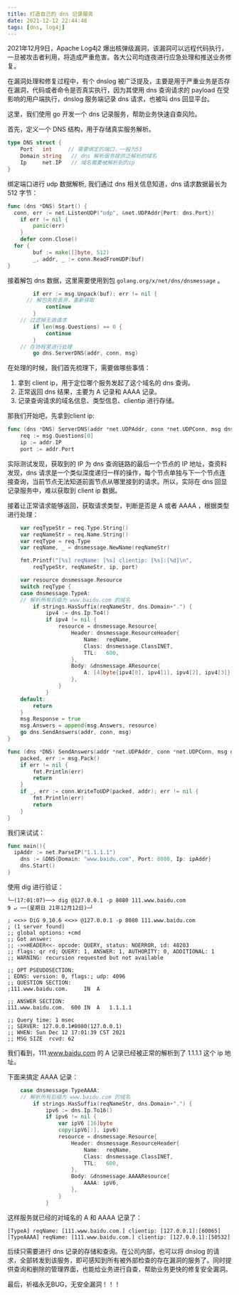 ```yaml
---
title: 打造自己的 dns 记录服务 
date: 2021-12-12 22:44:48
tags: [dns, log4j]
---
```


2021年12月9日，Apache Log4j2 爆出核弹级漏洞，该漏洞可以远程代码执行，一旦被攻击者利用，将造成严重危害。各大公司均连夜进行应急处理和推送业务修复。<!-- more -->

在漏洞处理和修复过程中，有个 dnslog 被广泛提及，主要是用于严重业务是否存在漏洞，代码或者命令是否真实执行，因为其使用 dns 查询请求的 payload 在受影响的用户端执行，dnslog 服务端记录 dns 请求，也被叫 dns 回显平台。  

这里，我们使用 go 开发一个 dns 记录服务，帮助业务快速自查风险。  

首先，定义一个 DNS 结构，用于存储真实服务解析。  

```go
type DNS struct {
	Port   int     // 需要绑定的端口，一般为53
	Domain string   // dns 解析服务提供泛解析的域名
	Ip     net.IP   // 域名需要被解析到的ip
}
```

绑定端口进行 udp 数据解析, 我们通过 dns 相关信息知道，dns 请求数据最长为 512 字节：  

```go
func (dns *DNS) Start() { 	
  conn, err := net.ListenUDP("udp", &net.UDPAddr{Port: dns.Port})
	if err != nil {
		panic(err)
	}
	defer conn.Close()
  for {
		buf := make([]byte, 512)
		_, addr, _ := conn.ReadFromUDP(buf)
}
```

接着解包 dns 数据，这里需要使用到包 `golang.org/x/net/dns/dnsmessage` 。  

```go
		if err := msg.Unpack(buf); err != nil {
      // 解包失败丢弃，重新获取
			continue
		}
    // 过滤掉无效请求
		if len(msg.Questions) == 0 {
			continue
		}
    // 在协程里进行处理
		go dns.ServerDNS(addr, conn, msg)
```

在处理的时候，我们首先梳理下，需要做哪些事情：  

1. 拿到 client ip，用于定位哪个服务发起了这个域名的 dns 查询。
2. 正常返回 dns 结果，主要为 A 记录和 AAAA 记录。
3. 记录查询请求的域名信息、类型信息、clientip 进行存储。

那我们开始吧，先拿到client ip:

```go
func (dns *DNS) ServerDNS(addr *net.UDPAddr, conn *net.UDPConn, msg dnsmessage.Message) {
	req := msg.Questions[0]
	ip := addr.IP
	port := addr.Port
```

实际测试发现，获取到的 IP 为 dns 查询链路的最后一个节点的 IP 地址，查资料发现，dns 请求是一个类似深度递归一样的操作，每个节点单独与下一个节点连接查询，当前节点无法知道前面节点从哪里接到的请求。所以，实际在 dns 回显记录服务中，难以获取到 client ip 数据。

接着让正常请求能够返回，获取请求类型，判断是否是 A 或者 AAAA ，根据类型进行处理：

```go
	var reqTypeStr = req.Type.String()
	var reqNameStr = req.Name.String()
	var reqType = req.Type
	var reqName, _ = dnsmessage.NewName(reqNameStr)

	fmt.Printf("[%s] reqName: [%s] clientip: [%s]:[%d]\n",
		reqTypeStr, reqNameStr, ip, port)

	var resource dnsmessage.Resource
	switch reqType {
	case dnsmessage.TypeA:
    // 解析所有后缀为 www.baidu.com 的域名
		if strings.HasSuffix(reqNameStr, dns.Domain+".") {
			ipv4 := dns.Ip.To4()
			if ipv4 != nil {
				resource = dnsmessage.Resource{
					Header: dnsmessage.ResourceHeader{
						Name:  reqName,
						Class: dnsmessage.ClassINET,
						TTL:   600,
					},
					Body: &dnsmessage.AResource{
						A: [4]byte{ipv4[0], ipv4[1], ipv4[2], ipv4[3]},
					},
				}
			}
	default:
		return
	}
	msg.Response = true
	msg.Answers = append(msg.Answers, resource)
	go dns.SendAnswers(addr, conn, msg)
}

func (dns *DNS) SendAnswers(addr *net.UDPAddr, conn *net.UDPConn, msg dnsmessage.Message) {
	packed, err := msg.Pack()
	if err != nil {
		fmt.Println(err)
		return
	}
	if _, err := conn.WriteToUDP(packed, addr); err != nil {
		fmt.Println(err)
		return
	}
}
```

我们来试试：

```go
func main(){
  ipAddr := net.ParseIP("1.1.1.1")
	dns := &DNS{Domain: "www.baidu.com", Port: 8080, Ip: ipAddr}
	dns.Start()
}
```

使用 dig 进行验证：

```shell
└─(17:01:07)──> dig @127.0.0.1 -p 8080 111.www.baidu.com                     9 ↵ ──(星期日 21年12月12日)─┘

; <<>> DiG 9.10.6 <<>> @127.0.0.1 -p 8080 111.www.baidu.com
; (1 server found)
;; global options: +cmd
;; Got answer:
;; ->>HEADER<<- opcode: QUERY, status: NOERROR, id: 48203
;; flags: qr rd; QUERY: 1, ANSWER: 1, AUTHORITY: 0, ADDITIONAL: 1
;; WARNING: recursion requested but not available

;; OPT PSEUDOSECTION:
; EDNS: version: 0, flags:; udp: 4096
;; QUESTION SECTION:
;111.www.baidu.com.		IN	A

;; ANSWER SECTION:
111.www.baidu.com.	600	IN	A	1.1.1.1

;; Query time: 1 msec
;; SERVER: 127.0.0.1#8080(127.0.0.1)
;; WHEN: Sun Dec 12 17:01:39 CST 2021
;; MSG SIZE  rcvd: 62
```

我们看到，111.www.baidu.com 的 A 记录已经被正常的解析到了 1.1.1.1 这个 ip 地址。  

下面来搞定 AAAA 记录：

```go
	case dnsmessage.TypeAAAA:
    // 解析所有后缀为 www.baidu.com 的域名
		if strings.HasSuffix(reqNameStr, dns.Domain+".") {
			ipv6 := dns.Ip.To16()
			if ipv6 != nil {
				var ipV6 [16]byte
				copy(ipV6[:], ipv6)
				resource = dnsmessage.Resource{
					Header: dnsmessage.ResourceHeader{
						Name:  reqName,
						Class: dnsmessage.ClassINET,
						TTL:   600,
					},
					Body: &dnsmessage.AAAAResource{
						AAAA: ipV6,
					},
				}
			} 
```

这样服务就已经的对域名的 A 和 AAAA 记录了：

```shell
[TypeA] reqName: [111.www.baidu.com.] clientip: [127.0.0.1]:[60065]
[TypeAAAA] reqName: [111.www.baidu.com.] clientip: [127.0.0.1]:[50532]
```

后续只需要进行 dns 记录的存储和查询。在公司内部，也可以将 dnslog 的请求，全部转发到该服务，即可感知到所有被外部检查的存在漏洞的服务了。同时提供查询和删除的管理界面，也能给业务进行自查，帮助业务更快的修复安全漏洞。  

最后，祈福永无BUG，无安全漏洞！！！

